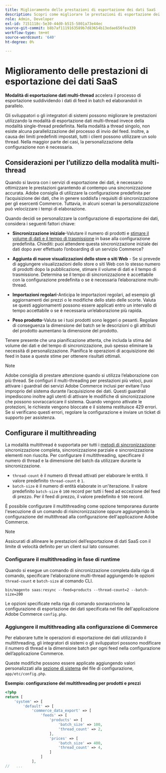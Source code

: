 ```yaml
---
title: Miglioramento delle prestazioni di esportazione dei dati SaaS
description: Scopri come migliorare le prestazioni di esportazione dei dati SaaS per Commerce Services utilizzando la modalità di esportazione dei dati con più thread.
role: Admin, Developer
exl-id: 7151118c-5e30-44d0-b515-5801a73e44ec
source-git-commit: b8b7af1119163589b7d83654b13edae656fea339
workflow-type: tm+mt
source-wordcount: '640'
ht-degree: 0%

---
```


# Miglioramento delle prestazioni di esportazione dei dati SaaS

**Modalità di esportazione dati multi-thread** accelera il processo di esportazione suddividendo i dati di feed in batch ed elaborandoli in parallelo.

Gli sviluppatori o gli integratori di sistemi possono migliorare le prestazioni utilizzando la modalità di esportazione dati multi-thread invece della modalità single-thread predefinita. Nella modalità a thread singolo, non esiste alcuna parallelizzazione del processo di invio del feed. Inoltre, a causa dei limiti predefiniti impostati, tutti i client possono utilizzare un solo thread. Nella maggior parte dei casi, la personalizzazione della configurazione non è necessaria.

## Considerazioni per l’utilizzo della modalità multi-thread

Quando si lavora con i servizi di esportazione dei dati, è necessario ottimizzare le prestazioni garantendo al contempo una sincronizzazione accurata.
Adobe consiglia di utilizzare la configurazione predefinita per l’acquisizione dei dati, che in genere soddisfa i requisiti di sincronizzazione per gli esercenti Commerce. Tuttavia, in alcuni scenari la personalizzazione può velocizzare i tempi di elaborazione.

Quando decidi se personalizzare la configurazione di esportazione dei dati, considera i seguenti fattori chiave:

- **Sincronizzazione iniziale**-Valutare il numero di prodotti e [stimare il volume di dati e il tempo di trasmissione](estimate-data-volume-sync-time.md) in base alla configurazione predefinita. Chiediti: puoi attendere questa sincronizzazione iniziale dei dati dopo aver effettuato l’onboarding di un servizio Commerce?

- **Aggiunta di nuove visualizzazioni dello store o siti Web** - Se si prevede di aggiungere visualizzazioni dello store o siti Web con lo stesso numero di prodotti dopo la pubblicazione, stimare il volume di dati e il tempo di trasmissione. Determina se il tempo di sincronizzazione è accettabile con la configurazione predefinita o se è necessaria l’elaborazione multi-thread.

- **Importazioni regolari**-Anticipa le importazioni regolari, ad esempio gli aggiornamenti dei prezzi o le modifiche dello stato delle scorte. Valuta se questi aggiornamenti possono essere applicati entro un intervallo di tempo accettabile o se è necessaria un’elaborazione più rapida.

- **Peso prodotto**-Valuta se i tuoi prodotti sono leggeri o pesanti. Regolare di conseguenza la dimensione del batch se le descrizioni o gli attributi del prodotto aumentano la dimensione del prodotto.

Tenere presente che una pianificazione attenta, che includa la stima del volume dei dati e del tempo di sincronizzazione, può spesso eliminare la necessità di personalizzazione. Pianifica le operazioni di acquisizione dei feed in base a queste stime per ottenere risultati ottimali.

>[!NOTE]
>
>Adobe consiglia di prestare attenzione quando si utilizza l’elaborazione con più thread. Se configuri il multi-threading per prestazioni più veloci, puoi attivare i guardrail dei servizi Adobe Commerce inclusi per evitare l’uso improprio del sistema durante l’acquisizione dei dati. Questi guardrail impediscono inoltre agli utenti di attivare le modifiche di sincronizzazione che possono sovraccaricare il sistema. Quando vengono attivate le protezioni, le richieste vengono bloccate e il sistema restituisce 429 errori. Se si verificano questi errori, regolare la configurazione e inviare un ticket di supporto per assistenza.

## Configurare il multithreading

La modalità multithread è supportata per tutti i [metodi di sincronizzazione](data-synchronization.md#synchronization-process): sincronizzazione completa, sincronizzazione parziale e sincronizzazione elementi non riuscita. Per configurare il multithreading, specificare il numero di thread e la dimensione del batch da utilizzare durante la sincronizzazione.

- `thread-count` è il numero di thread attivati per elaborare le entità. Il valore predefinito `thread-count` è `1`.
- `batch-size` è il numero di entità elaborate in un&#39;iterazione. Il valore predefinito `batch-size` è `100` record per tutti i feed ad eccezione del feed di prezzo. Per il feed di prezzo, il valore predefinito è `500` record.

È possibile configurare il multithreading come opzione temporanea durante l&#39;esecuzione di un comando di risincronizzazione oppure aggiungendo la configurazione del multithread alla configurazione dell&#39;applicazione Adobe Commerce.

>[!NOTE]
>
>Assicurati di allineare le prestazioni dell’esportazione di dati SaaS con il limite di velocità definito per un client sul lato consumer.

### Configurare il multithreading in fase di runtime

Quando si esegue un comando di sincronizzazione completa dalla riga di comando, specificare l&#39;elaborazione multi-thread aggiungendo le opzioni `thread-count` e `batch-size` al comando CLI.

```
bin/magento saas:resync --feed=products --thread-count=2 --batch-size=200
```

Le opzioni specificate nella riga di comando sovrascrivono la configurazione di esportazione dei dati specificata nel file dell&#39;applicazione Adobe Commerce `config.php`.

### Aggiungere il multithreading alla configurazione di Commerce

Per elaborare tutte le operazioni di esportazione dei dati utilizzando il multithreading, gli integratori di sistemi o gli sviluppatori possono modificare il numero di thread e la dimensione batch per ogni feed nella configurazione dell’applicazione Commerce.

Queste modifiche possono essere applicate aggiungendo valori personalizzati alla [sezione di sistema](https://experienceleague.adobe.com/it/docs/commerce-operations/configuration-guide/files/config-reference-configphp#system) del file di configurazione, `app/etc/config.php`.

**Esempio: configurazione del multithreading per prodotti e prezzi**

```php
<?php
return [
    'system' => [
        'default' => [
            'commerce_data_export' => [
                'feeds' => [
                    'products' => [
                        'batch_size' => 100,
                        'thread_count' => 2,
                    ],
                    'prices' => [
                        'batch_size' => 400,
                        'thread_count' => 4,
                    ]
                ]
            ],
//   ...
```
